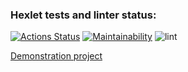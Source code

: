 ### Hexlet tests and linter status:
[![Actions Status](https://github.com/jPee2k/frontend-project-lvl3/workflows/hexlet-check/badge.svg)](https://github.com/jPee2k/frontend-project-lvl3/actions)
[![Maintainability](https://api.codeclimate.com/v1/badges/1efc0838dad3a197e709/maintainability)](https://codeclimate.com/github/jPee2k/frontend-project-lvl3/maintainability)
![lint](https://github.com/jPee2k/frontend-project-lvl3/actions/workflows/lint.yml/badge.svg)

[Demonstration project](https://frontend-project-lvl3-jpee2k.vercel.app/)
